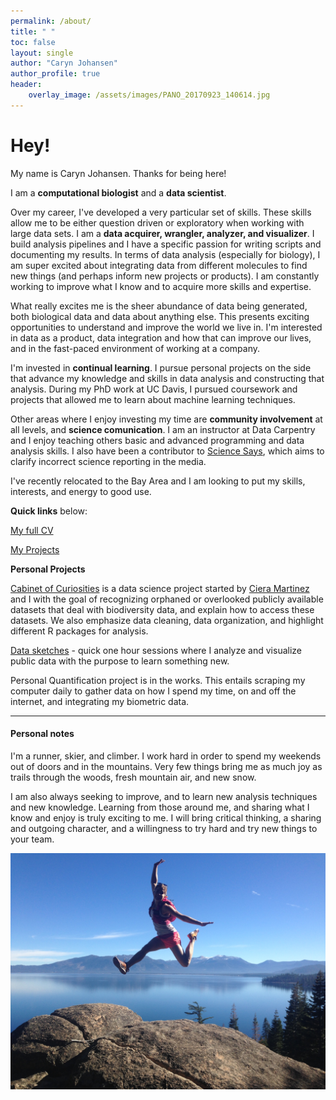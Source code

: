 ```yaml
---
permalink: /about/
title: " "
toc: false
layout: single
author: "Caryn Johansen"
author_profile: true
header: 
    overlay_image: /assets/images/PANO_20170923_140614.jpg
---
```


# Hey!

My name is Caryn Johansen. Thanks for being here!

I am a **computational biologist** and a **data scientist**. 

Over my career, I've developed a very particular set of skills. These skills allow me to be either question driven or exploratory when working with large data sets. I am a **data acquirer, wrangler, analyzer, and visualizer**. I build analysis pipelines and I have a specific passion for writing scripts and documenting my results. In terms of data analysis (especially for biology), I am super excited about integrating data from different molecules to find new things (and perhaps inform new projects or products). I am constantly working to improve what I know and to acquire more skills and expertise.

What really excites me is the sheer abundance of data being generated, both biological data and data about anything else. This presents exciting opportunities to understand and improve the world we live in. I'm interested in data as a product, data integration and how that can improve our lives, and in the fast-paced environment of working at a company.

I'm invested in **continual learning**. I pursue personal projects on the side that advance my knowledge and skills in data analysis and constructing that analysis. During my PhD work at UC Davis, I pursued coursework and projects that allowed me to learn about machine learning techniques. 

Other areas where I enjoy investing my time are **community involvement** at all levels, and **science comunication**. I am an instructor at Data Carpentry and I enjoy teaching others basic and advanced programming and data analysis skills. I also have been a contributor to [Science Says](https://davissciencesays.com/), which aims to clarify incorrect science reporting in the media.

I've recently relocated to the Bay Area and I am looking to put my skills, interests, and energy to good use.

**Quick links** below:

[My full CV](/cv/)

[My Projects](/projects/)

**Personal Projects**

[Cabinet of Curiosities](https://cabinetofcuriosity.github.io/cabinetofcuriosity_site/) is a data science project started by [Ciera Martinez](https://bids.berkeley.edu/people/ciera-martinez) and I with the goal of recognizing orphaned or overlooked publicly available datasets that deal with biodiversity data, and explain how to access these datasets. We also emphasize data cleaning, data organization, and highlight different R packages for analysis.

[Data sketches](https://github.com/carynJohansen/data_sketches) - quick one hour sessions where I analyze and visualize public data with the purpose to learn something new. 

Personal Quantification project is in the works. This entails scraping my computer daily to gather data on how I spend my time, on and off the internet, and integrating my biometric data.

---

#### Personal notes

I'm a runner, skier, and climber. I work hard in order to spend my weekends out of doors and in the mountains. Very few things bring me as much joy as trails through the woods, fresh mountain air, and new snow.

I am also always seeking to improve, and to learn new analysis techniques and new knowledge. Learning from those around me, and sharing what I know and enjoy is truly exciting to me. I will bring critical thinking, a sharing and outgoing character, and a willingness to try hard and try new things to your team.

![](/assets/images/IMG_7027_small.jpg)
